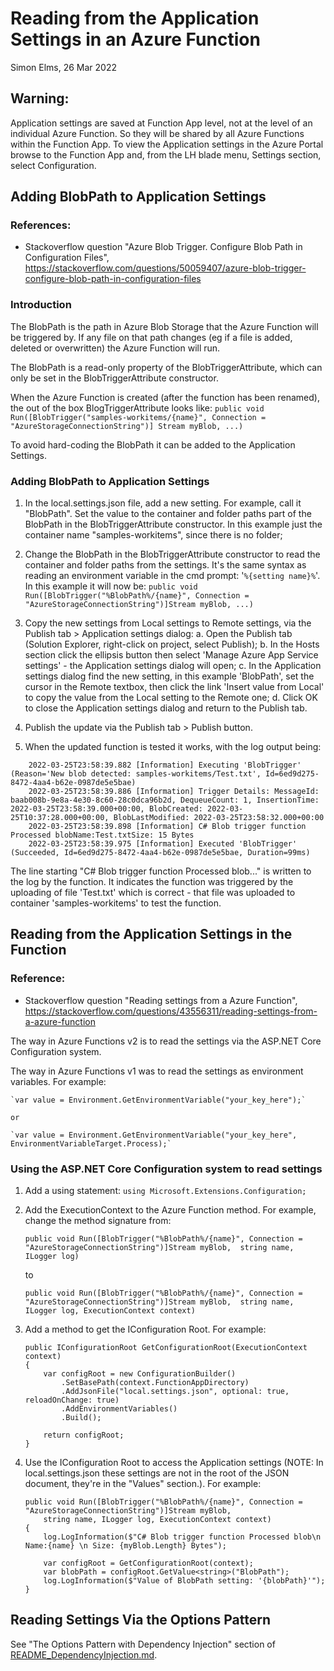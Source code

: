 Reading from the Application Settings in an Azure Function
==========================================================
Simon Elms, 26 Mar 2022

Warning: 
--------
Application settings are saved at Function App level, not at the level of an individual Azure Function.  So they will be shared by all Azure Functions within the Function App.  To view the Application settings in the Azure Portal browse to the Function App and, from the LH blade menu, Settings section, select Configuration.

Adding BlobPath to Application Settings
---------------------------------------
### References:
* Stackoverflow question "Azure Blob Trigger. Configure Blob Path in Configuration Files", https://stackoverflow.com/questions/50059407/azure-blob-trigger-configure-blob-path-in-configuration-files

### Introduction
The BlobPath is the path in Azure Blob Storage that the Azure Function will be triggered by.  If any file on that path changes (eg if a file is added, deleted or overwritten) the Azure Function will run.

The BlobPath is a read-only property of the BlobTriggerAttribute, which can only be set in the BlobTriggerAttribute constructor. 

When the Azure Function is created (after the function has been renamed), the out of the box BlogTriggerAttribute looks like:
`public void Run([BlobTrigger("samples-workitems/{name}", Connection = "AzureStorageConnectionString")] Stream myBlob, ...)`

To avoid hard-coding the BlobPath it can be added to the Application Settings.

### Adding BlobPath to Application Settings
1. In the local.settings.json file, add a new setting.  For example, call it "BlobPath".  Set the value to the container and folder paths part of the BlobPath in the BlobTriggerAttribute constructor.  In this example just the container name "samples-workitems", since there is no folder;

2. Change the BlobPath in the BlobTriggerAttribute constructor to read the container and folder paths from the settings.  It's the same syntax as reading an environment variable in the cmd prompt: '`%{setting name}%`'.  In this example it will now be:
	`public void Run([BlobTrigger("%BlobPath%/{name}", Connection = "AzureStorageConnectionString")]Stream myBlob, ...)`

3. Copy the new settings from Local settings to Remote settings, via the Publish tab > Application settings dialog:
	a. Open the Publish tab (Solution Explorer, right-click on project, select Publish);
	b. In the Hosts section click the ellipsis button then select 'Manage Azure App Service settings' - the Application settings dialog will open;
	c. In the Application settings dialog find the new setting, in this example 'BlobPath', set the cursor in the Remote textbox, then click the link 'Insert value from Local' to copy the value from the Local setting to the Remote one;
	d. Click OK to close the Application settings dialog and return to the Publish tab.

4. Publish the update via the Publish tab > Publish button.

5. When the updated function is tested it works, with the log output being:

```
	2022-03-25T23:58:39.882 [Information] Executing 'BlobTrigger' (Reason='New blob detected: samples-workitems/Test.txt', Id=6ed9d275-8472-4aa4-b62e-0987de5e5bae)
	2022-03-25T23:58:39.886 [Information] Trigger Details: MessageId: baab008b-9e8a-4e30-8c60-28c0dca96b2d, DequeueCount: 1, InsertionTime: 2022-03-25T23:58:39.000+00:00, BlobCreated: 2022-03-25T10:37:28.000+00:00, BlobLastModified: 2022-03-25T23:58:32.000+00:00
	2022-03-25T23:58:39.898 [Information] C# Blob trigger function Processed blobName:Test.txtSize: 15 Bytes
	2022-03-25T23:58:39.975 [Information] Executed 'BlobTrigger' (Succeeded, Id=6ed9d275-8472-4aa4-b62e-0987de5e5bae, Duration=99ms)
```

The line starting "C# Blob trigger function Processed blob..." is written to the log by the function.  It indicates the function was triggered by the uploading of file 'Test.txt' which is correct - that file was uploaded to container 'samples-workitems' to test the function.
	
Reading from the Application Settings in the Function
-----------------------------------------------------
### Reference:
* Stackoverflow question "Reading settings from a Azure Function", https://stackoverflow.com/questions/43556311/reading-settings-from-a-azure-function

The way in Azure Functions v2 is to read the settings via the ASP.NET Core Configuration system. 

The way in Azure Functions v1 was to read the settings as environment variables.  For example:

	`var value = Environment.GetEnvironmentVariable("your_key_here");`

	or 

	`var value = Environment.GetEnvironmentVariable("your_key_here", EnvironmentVariableTarget.Process);`

### Using the ASP.NET Core Configuration system to read settings
1. Add a using statement: `using Microsoft.Extensions.Configuration;`

2. Add the ExecutionContext to the Azure Function method.  For example, change the method signature from:

	`public void Run([BlobTrigger("%BlobPath%/{name}", Connection = "AzureStorageConnectionString")]Stream myBlob, 
            string name, ILogger log)`

	to	

	`public void Run([BlobTrigger("%BlobPath%/{name}", Connection = "AzureStorageConnectionString")]Stream myBlob, 
            string name, ILogger log, ExecutionContext context)`

3. Add a method to get the IConfiguration Root.  For example:

	```
	public IConfigurationRoot GetConfigurationRoot(ExecutionContext context)
    {
        var configRoot = new ConfigurationBuilder()
            .SetBasePath(context.FunctionAppDirectory)
            .AddJsonFile("local.settings.json", optional: true, reloadOnChange: true)
            .AddEnvironmentVariables()
            .Build();

        return configRoot;
    }
	```

4. Use the IConfiguration Root to access the Application settings (NOTE: In local.settings.json these settings are not in the root of the JSON document, they're in the "Values" section.).  For example:

    ```
	public void Run([BlobTrigger("%BlobPath%/{name}", Connection = "AzureStorageConnectionString")]Stream myBlob, 
        string name, ILogger log, ExecutionContext context)
    {
        log.LogInformation($"C# Blob trigger function Processed blob\n Name:{name} \n Size: {myBlob.Length} Bytes");

        var configRoot = GetConfigurationRoot(context);
        var blobPath = configRoot.GetValue<string>("BlobPath");
        log.LogInformation($"Value of BlobPath setting: '{blobPath}'");
    }
	```

Reading Settings Via the Options Pattern
----------------------------------------
See "The Options Pattern with Dependency Injection" section of [README_DependencyInjection.md](/README_DependencyInjection.md).